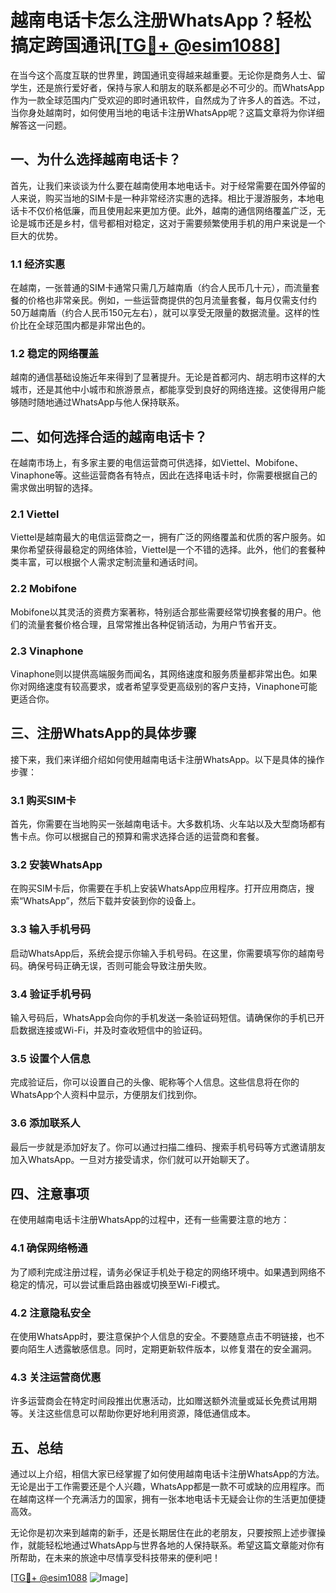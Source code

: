 # 越南电话卡怎么注册WhatsApp？轻松搞定跨国通讯[[TG💪+ @esim1088](https://t.me/s/esim1088)]

在当今这个高度互联的世界里，跨国通讯变得越来越重要。无论你是商务人士、留学生，还是旅行爱好者，保持与家人和朋友的联系都是必不可少的。而WhatsApp作为一款全球范围内广受欢迎的即时通讯软件，自然成为了许多人的首选。不过，当你身处越南时，如何使用当地的电话卡注册WhatsApp呢？这篇文章将为你详细解答这一问题。

## 一、为什么选择越南电话卡？

首先，让我们来谈谈为什么要在越南使用本地电话卡。对于经常需要在国外停留的人来说，购买当地的SIM卡是一种非常经济实惠的选择。相比于漫游服务，本地电话卡不仅价格低廉，而且使用起来更加方便。此外，越南的通信网络覆盖广泛，无论是城市还是乡村，信号都相对稳定，这对于需要频繁使用手机的用户来说是一个巨大的优势。

### 1.1 经济实惠

在越南，一张普通的SIM卡通常只需几万越南盾（约合人民币几十元），而流量套餐的价格也非常亲民。例如，一些运营商提供的包月流量套餐，每月仅需支付约50万越南盾（约合人民币150元左右），就可以享受无限量的数据流量。这样的性价比在全球范围内都是非常出色的。

### 1.2 稳定的网络覆盖

越南的通信基础设施近年来得到了显著提升。无论是首都河内、胡志明市这样的大城市，还是其他中小城市和旅游景点，都能享受到良好的网络连接。这使得用户能够随时随地通过WhatsApp与他人保持联系。

## 二、如何选择合适的越南电话卡？

在越南市场上，有多家主要的电信运营商可供选择，如Viettel、Mobifone、Vinaphone等。这些运营商各有特点，因此在选择电话卡时，你需要根据自己的需求做出明智的选择。

### 2.1 Viettel

Viettel是越南最大的电信运营商之一，拥有广泛的网络覆盖和优质的客户服务。如果你希望获得最稳定的网络体验，Viettel是一个不错的选择。此外，他们的套餐种类丰富，可以根据个人需求定制流量和通话时间。

### 2.2 Mobifone

Mobifone以其灵活的资费方案著称，特别适合那些需要经常切换套餐的用户。他们的流量套餐价格合理，且常常推出各种促销活动，为用户节省开支。

### 2.3 Vinaphone

Vinaphone则以提供高端服务而闻名，其网络速度和服务质量都非常出色。如果你对网络速度有较高要求，或者希望享受更高级别的客户支持，Vinaphone可能更适合你。

## 三、注册WhatsApp的具体步骤

接下来，我们来详细介绍如何使用越南电话卡注册WhatsApp。以下是具体的操作步骤：

### 3.1 购买SIM卡

首先，你需要在当地购买一张越南电话卡。大多数机场、火车站以及大型商场都有售卡点。你可以根据自己的预算和需求选择合适的运营商和套餐。

### 3.2 安装WhatsApp

在购买SIM卡后，你需要在手机上安装WhatsApp应用程序。打开应用商店，搜索“WhatsApp”，然后下载并安装到你的设备上。

### 3.3 输入手机号码

启动WhatsApp后，系统会提示你输入手机号码。在这里，你需要填写你的越南号码。确保号码正确无误，否则可能会导致注册失败。

### 3.4 验证手机号码

输入号码后，WhatsApp会向你的手机发送一条验证码短信。请确保你的手机已开启数据连接或Wi-Fi，并及时查收短信中的验证码。

### 3.5 设置个人信息

完成验证后，你可以设置自己的头像、昵称等个人信息。这些信息将在你的WhatsApp个人资料中显示，方便朋友们找到你。

### 3.6 添加联系人

最后一步就是添加好友了。你可以通过扫描二维码、搜索手机号码等方式邀请朋友加入WhatsApp。一旦对方接受请求，你们就可以开始聊天了。

## 四、注意事项

在使用越南电话卡注册WhatsApp的过程中，还有一些需要注意的地方：

### 4.1 确保网络畅通

为了顺利完成注册过程，请务必保证手机处于稳定的网络环境中。如果遇到网络不稳定的情况，可以尝试重启路由器或切换至Wi-Fi模式。

### 4.2 注意隐私安全

在使用WhatsApp时，要注意保护个人信息的安全。不要随意点击不明链接，也不要向陌生人透露敏感信息。同时，定期更新软件版本，以修复潜在的安全漏洞。

### 4.3 关注运营商优惠

许多运营商会在特定时间段推出优惠活动，比如赠送额外流量或延长免费试用期等。关注这些信息可以帮助你更好地利用资源，降低通信成本。

## 五、总结

通过以上介绍，相信大家已经掌握了如何使用越南电话卡注册WhatsApp的方法。无论是出于工作需要还是个人兴趣，WhatsApp都是一款不可或缺的应用程序。而在越南这样一个充满活力的国家，拥有一张本地电话卡无疑会让你的生活更加便捷高效。

无论你是初次来到越南的新手，还是长期居住在此的老朋友，只要按照上述步骤操作，就能轻松地通过WhatsApp与世界各地的人保持联系。希望这篇文章能对你有所帮助，在未来的旅途中尽情享受科技带来的便利吧！

[[TG💪+ @esim1088](https://t.me/s/esim1088) ![Image](https://i.postimg.cc/4NQfJmqS/Snipaste-2025-05-13-00-14-12.png)]